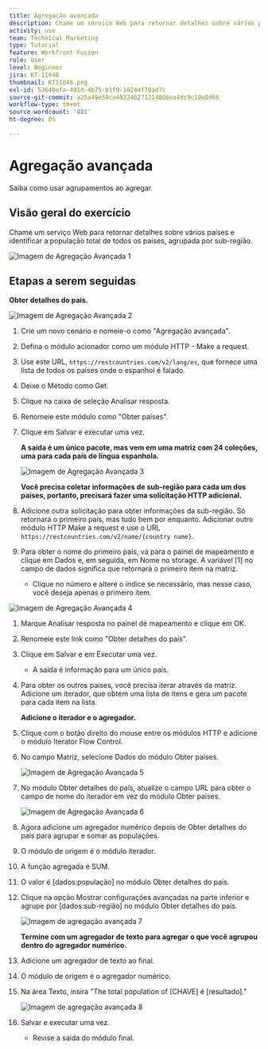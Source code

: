 ```yaml
---
title: Agregação avançada
description: Chame um serviço Web para retornar detalhes sobre vários países e identificar a população, agrupada por sub-região.
activity: use
team: Technical Marketing
type: Tutorial
feature: Workfront Fusion
role: User
level: Beginner
jira: KT-11048
thumbnail: KT11048.png
exl-id: 5364befa-491d-4b75-b1f0-10244f70ad7c
source-git-commit: a25a49e59ca483246271214886ea4dc9c10e8d66
workflow-type: tm+mt
source-wordcount: '481'
ht-degree: 0%

---
```


# Agregação avançada

Saiba como usar agrupamentos ao agregar.

## Visão geral do exercício

Chame um serviço Web para retornar detalhes sobre vários países e identificar a população total de todos os países, agrupada por sub-região.

![Imagem de Agregação Avançada 1](../12-exercises/assets/advanced-aggregation-walkthrough-1.png)

## Etapas a serem seguidas

**Obter detalhes do país.**

![Imagem de Agregação Avançada 2](../12-exercises/assets/advanced-aggregation-walkthrough-2.png)

1. Crie um novo cenário e nomeie-o como &quot;Agregação avançada&quot;.
1. Defina o módulo acionador como um módulo HTTP - Make a request.
1. Use este URL, `https://restcountries.com/v2/lang/es`, que fornece uma lista de todos os países onde o espanhol é falado.
1. Deixe o Método como Get.
1. Clique na caixa de seleção Analisar resposta.
1. Renomeie este módulo como &quot;Obter países&quot;.
1. Clique em Salvar e executar uma vez.

   **A saída é um único pacote, mas vem em uma matriz com 24 coleções, uma para cada país de língua espanhola.**

   ![Imagem de Agregação Avançada 3](../12-exercises/assets/advanced-aggregation-walkthrough-3.png)

   **Você precisa coletar informações de sub-região para cada um dos países, portanto, precisará fazer uma solicitação HTTP adicional.**

1. Adicione outra solicitação para obter informações da sub-região. Só retornará o primeiro país, mas tudo bem por enquanto. Adicionar outro módulo HTTP Make a request e use o URL `https://restcountries.com/v2/name/{country name}`.
1. Para obter o nome do primeiro país, vá para o painel de mapeamento e clique em Dados e, em seguida, em Nome no storage. A variável [1] no campo de dados significa que retornará o primeiro item na matriz.

   + Clique no número e altere o índice se necessário, mas nesse caso, você deseja apenas o primeiro item.

![Imagem de Agregação Avançada 4](../12-exercises/assets/advanced-aggregation-walkthrough-4.png)

1. Marque Analisar resposta no painel de mapeamento e clique em OK.
1. Renomeie este link como &quot;Obter detalhes do país&quot;.
1. Clique em Salvar e em Executar uma vez.

   + A saída é informação para um único país.

1. Para obter os outros países, você precisa iterar através da matriz. Adicione um iterador, que obtém uma lista de itens e gera um pacote para cada item na lista.

   **Adicione o iterador e o agregador.**

1. Clique com o botão direito do mouse entre os módulos HTTP e adicione o módulo Iterator Flow Control.
1. No campo Matriz, selecione Dados do módulo Obter países.

   ![Imagem de Agregação Avançada 5](../12-exercises/assets/advanced-aggregation-walkthrough-5.png)

1. No módulo Obter detalhes do país, atualize o campo URL para obter o campo de nome do iterador em vez do módulo Obter países.

   ![Imagem de Agregação Avançada 6](../12-exercises/assets/advanced-aggregation-walkthrough-6.png)

1. Agora adicione um agregador numérico depois de Obter detalhes do país para agrupar e somar as populações.
1. O módulo de origem é o módulo iterador.
1. A função agregada é SUM.
1. O valor é [dados:população] no módulo Obter detalhes do país.
1. Clique na opção Mostrar configurações avançadas na parte inferior e agrupe por [dados:sub-região] no módulo Obter detalhes do país.

   ![Imagem de agregação avançada 7](../12-exercises/assets/advanced-aggregation-walkthrough-7.png)

   **Termine com um agregador de texto para agregar o que você agrupou dentro do agregador numérico.**

1. Adicione um agregador de texto ao final.
1. O módulo de origem é o agregador numérico.
1. Na área Texto, insira &quot;The total population of [CHAVE] é [resultado].&quot;

   ![Imagem de agregação avançada 8](../12-exercises/assets/advanced-aggregation-walkthrough-8.png)

1. Salvar e executar uma vez.

   + Revise a saída do módulo final.
